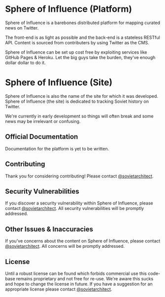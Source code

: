# Sphere of Influence (Platform)

Sphere of Influence is a barebones distributed platform for mapping curated news on Twitter. 

The front-end is as light as possible and the back-end is a stateless RESTful API.
Content is sourced from contributers by using Twitter as the CMS. 

Sphere of Influence can be set up cost free by exploiting services like GitHub Pages & Heroku. Let the big guys take the burden, they've enough dollar dollar to do it.

# Sphere of Influence (Site)

Sphere of Influence is also the name of the site for which it was developed. Sphere of Influence (the site) is dedicated to tracking Soviet history on Twitter. 

We're currently in early development so things will often break and some news may be irrelevant or confusing.


## Official Documentation

Documentation for the platform is yet to be written.

## Contributing

Thank you for considering contributing! Please contact [@sovietarchitect](https://twitter.com/sovietarchitect).

## Security Vulnerabilities

If you discover a security vulnerability within Sphere of Influence, please contact [@sovietarchitect](https://twitter.com/sovietarchitect). All security vulnerabilities will be promptly addressed.

## Other Issues & Inaccuracies 

If you've concerns about the content on Sphere of Influence, please contact [@sovietarchitect](https://twitter.com/sovietarchitect). All concerns will be promptly addressed.

## License

Until a robust license can be found which forbids commercial use this code-base remains proprietary and not free for re-use. We're aware this sucks and hope to change the license in future. If you have a suggestion for an appropriate license please contact [@sovietarchitect](https://twitter.com/sovietarchitect).